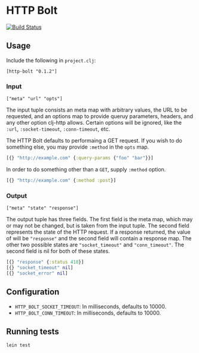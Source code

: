 # HTTP Bolt

[![Build Status](https://magnum.travis-ci.com/shareablee/http-bolt.svg?token=K6s6pdvGP253fz9WbBKT)](https://magnum.travis-ci.com/shareablee/http-bolt)

## Usage

Include the following in `project.clj`:

```
[http-bolt "0.1.2"]
```

### Input

```
["meta" "url" "opts"]
```

The input tuple consists an meta map with arbitrary values, the URL to
be requested, and an options map to provide queruy parameters,
headers, and any other option clj-http allows. Certain options will be
ignored, like the `:url`, `:socket-timeout`, `:conn-timeout`, etc.

The HTTP Bolt defaults to performaing a GET request. If you wish to do
something else, you may provide `:method` in the `opts` map.

```clojure
[{} "http://example.com" {:query-params {"foo" "bar"}}]
```

In order to do something other than a `GET`, supply `:method` option.

```clojure
[{} "http://example.com" {:method :post}]
```

### Output

```
["meta" "state" "response"]
```

The output tuple has three fields. The first field is the meta map,
which may or may not be changed, but is taken from the input
tuple. The second field represents the state of the HTTP request. If a
response returned, the value of will be `"response"` and the second
field will contain a response map. The other two possible states are
`"socket_timeout"` and `"conn_timeout"`. The second field is nil for
both of these states.

```clojure
[{} "response" {:status 418}]
[{} "socket_timeout" nil]
[{} "socket_error" nil]
```

## Configuration

* `HTTP_BOLT_SOCKET_TIMEOUT`: In milliseconds, defaults to 10000.
* `HTTP_BOLT_CONN_TIMEOUT`: In milliseconds, defaults to 10000.

## Running tests

```
lein test
```
